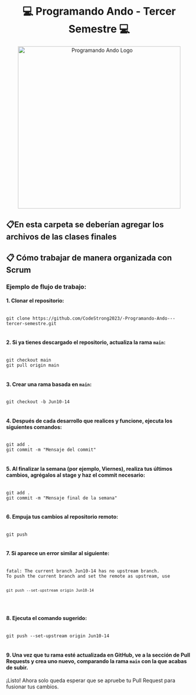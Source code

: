 <h1 align="center">💻 Programando Ando - Tercer Semestre 💻</h1>

<p align="center">
  <img src="https://github.com/CodeStrong2023/Programando-Ando-Segundo-Semestre/assets/132927111/64de069f-8c71-4a0c-a9fe-6f36b8bb3ec4" alt="Programando Ando Logo" width="440px">
</p>

<h2>📋En esta carpeta se deberían agregar los archivos de las clases finales</h2>

<h2>📋 Cómo trabajar de manera organizada con Scrum</h2>

<h3>Ejemplo de flujo de trabajo:</h3>

<h4>1. Clonar el repositorio:</h4>
<pre>
<code>
git clone https://github.com/CodeStrong2023/-Programando-Ando---tercer-semestre.git
</code>
</pre>

<h4>2. Si ya tienes descargado el repositorio, actualiza la rama <code>main</code>:</h4>
<pre>
<code>
git checkout main
git pull origin main
</code>
</pre>

<h4>3. Crear una rama basada en <code>main</code>:</h4>
<pre>
<code>
git checkout -b Jun10-14
</code>
</pre>

<h4>4. Después de cada desarrollo que realices y funcione, ejecuta los siguientes comandos:</h4>
<pre>
<code>
git add .
git commit -m "Mensaje del commit"
</code>
</pre>

<h4>5. Al finalizar la semana (por ejemplo, Viernes), realiza tus últimos cambios, agrégalos al stage y haz el commit necesario:</h4>
<pre>
<code>
git add .
git commit -m "Mensaje final de la semana"
</code>
</pre>

<h4>6. Empuja tus cambios al repositorio remoto:</h4>
<pre>
<code>
git push
</code>
</pre>

<h4>7. Si aparece un error similar al siguiente:</h4>
<pre>
<code>
fatal: The current branch Jun10-14 has no upstream branch.
To push the current branch and set the remote as upstream, use

    git push --set-upstream origin Jun10-14
</code>
</pre>

<h4>8. Ejecuta el comando sugerido:</h4>
<pre>
<code>
git push --set-upstream origin Jun10-14
</code>
</pre>

<h4>9. Una vez que tu rama esté actualizada en GitHub, ve a la sección de Pull Requests y crea uno nuevo, comparando la rama <code>main</code> con la que acabas de subir.</h4>

<p>¡Listo! Ahora solo queda esperar que se apruebe tu Pull Request para fusionar tus cambios.</p>

